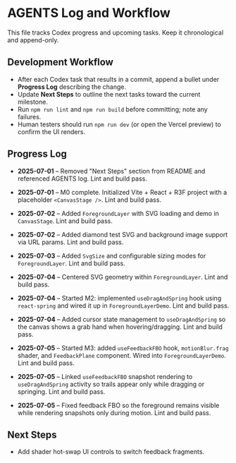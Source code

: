 # AGENTS Log and Workflow

This file tracks Codex progress and upcoming tasks. Keep it chronological and append-only.

## Development Workflow

- After each Codex task that results in a commit, append a bullet under **Progress Log** describing the change.
- Update **Next Steps** to outline the next tasks toward the current milestone.
- Run `npm run lint` and `npm run build` before committing; note any failures.
- Human testers should run `npm run dev` (or open the Vercel preview) to confirm the UI renders.

## Progress Log
- **2025-07-01** – Removed "Next Steps" section from README and referenced AGENTS log. Lint and build pass.

- **2025-07-01** – M0 complete. Initialized Vite + React + R3F project with a placeholder `<CanvasStage />`. Lint and build pass.
- **2025-07-02** – Added `ForegroundLayer` with SVG loading and demo in `CanvasStage`. Lint and build pass.
- **2025-07-02** – Added diamond test SVG and background image support via URL params. Lint and build pass.
- **2025-07-03** – Added `SvgSize` and configurable sizing modes for `ForegroundLayer`. Lint and build pass.

- **2025-07-04** – Centered SVG geometry within `ForegroundLayer`. Lint and build pass.

- **2025-07-04** – Started M2: implemented `useDragAndSpring` hook using `react-spring` and wired it up in `ForegroundLayerDemo`. Lint and build pass.

- **2025-07-04** – Added cursor state management to `useDragAndSpring` so the canvas shows a grab hand when hovering/dragging. Lint and build pass.

- **2025-07-05** – Started M3: added `useFeedbackFBO` hook, `motionBlur.frag` shader, and `FeedbackPlane` component. Wired into `ForegroundLayerDemo`. Lint and build pass.

- **2025-07-05** – Linked `useFeedbackFBO` snapshot rendering to `useDragAndSpring` activity so trails appear only while dragging or springing. Lint and build pass.
- **2025-07-05** – Fixed feedback FBO so the foreground remains visible while rendering snapshots only during motion. Lint and build pass.

## Next Steps
- Add shader hot-swap UI controls to switch feedback fragments.
